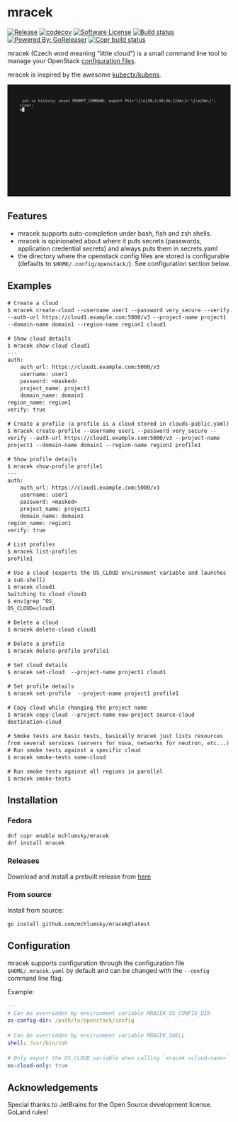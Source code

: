 # mracek 

[![Release](https://img.shields.io/github/release/mchlumsky/mracek.svg)](https://github.com/mchlumsky/mracek/releases/latest)
[![codecov](https://codecov.io/gh/mchlumsky/mracek/branch/main/graph/badge.svg?token=YHCWIP3V43)](https://codecov.io/gh/mchlumsky/mracek)
[![Software License](https://img.shields.io/badge/license-MIT-brightgreen.svg)](/LICENSE.md)
[![Build status](https://img.shields.io/github/actions/workflow/status/mchlumsky/mracek/build.yml?branch=main)](https://github.com/mchlumsky/mracek/actions?workflow=build)
[![Powered By: GoReleaser](https://img.shields.io/badge/powered%20by-goreleaser-green.svg)](https://github.com/goreleaser)
[![Copr build status](https://copr.fedorainfracloud.org/coprs/mchlumsky/mracek/package/mracek/status_image/last_build.png)](https://copr.fedorainfracloud.org/coprs/mchlumsky/mracek/package/mracek/)

mracek (Czech word meaning "little cloud") is a small command line tool to manage your OpenStack [configuration files](https://docs.openstack.org/os-client-config/latest/user/configuration.html#config-files).

mracek is inspired by the awesome [kubectx/kubens](https://github.com/ahmetb/kubectx).

<img src="assets/demo.gif" width="1300"  alt=""/>

## Features

* mracek supports auto-completion under bash, fish and zsh shells.
* mracek is opinionated about where it puts secrets (passwords, application credential secrets) and always puts them in secrets.yaml
* the directory where the openstack config files are stored is configurable (defaults to `$HOME/.config/openstack/`). See configuration section below.

## Examples
```shell
# Create a cloud
$ mracek create-cloud --username user1 --password very_secure --verify --auth-url https://cloud1.example.com:5000/v3 --project-name project1 --domain-name domain1 --region-name region1 cloud1

# Show cloud details
$ mracek show-cloud cloud1
---
auth:
    auth_url: https://cloud1.example.com:5000/v3
    username: user1
    password: <masked>
    project_name: project1
    domain_name: domain1
region_name: region1
verify: true

# Create a profile (a profile is a cloud stored in clouds-public.yaml)
$ mracek create-profile --username user1 --password very_secure --verify --auth-url https://cloud1.example.com:5000/v3 --project-name project1 --domain-name domain1 --region-name region1 profile1

# Show profile details
$ mracek show-profile profile1
---
auth:
    auth_url: https://cloud1.example.com:5000/v3
    username: user1
    password: <masked>
    project_name: project1
    domain_name: domain1
region_name: region1
verify: true

# List profiles
$ mracek list-profiles
profile1

# Use a cloud (exports the OS_CLOUD environment variable and launches a sub-shell)
$ mracek cloud1
Switching to cloud cloud1
$ env|grep ^OS_
OS_CLOUD=cloud1

# Delete a cloud
$ mracek delete-cloud cloud1

# Delete a profile
$ mracek delete-profile profile1

# Set cloud details
$ mracek set-cloud  --project-name project1 cloud1

# Set profile details
$ mracek set-profile  --project-name project1 profile1

# Copy cloud while changing the project name
$ mracek copy-cloud --project-name new-project source-cloud destination-cloud

# Smoke tests are basic tests, basically mracek just lists resources from several services (servers for nova, networks for neutron, etc...)
# Run smoke tests against a specific cloud
$ mracek smoke-tests some-cloud

# Run smoke tests against all regions in parallel
$ mracek smoke-tests
```

## Installation

### Fedora

```shell
dnf copr enable mchlumsky/mracek
dnf install mracek
```

### Releases

Download and install a prebuilt release from [here](https://github.com/mchlumsky/mracek/releases)

### From source

Install from source:

```shell
go install github.com/mchlumsky/mracek@latest
```

## Configuration

mracek supports configuration through the configuration file `$HOME/.mracek.yaml` by default and can be changed with the `--config` command line flag.

Example:
```yaml
---
# Can be overridden by environment variable MRACEK_OS_CONFIG_DIR
os-config-dir: /path/to/openstack/config

# Can be overridden by environment variable MRACEK_SHELL
shell: /usr/bin/zsh

# Only export the OS_CLOUD variable when calling `mracek <cloud-name>`
os-cloud-only: true
```

## Acknowledgements

Special thanks to JetBrains for the Open Source development license. GoLand rules!